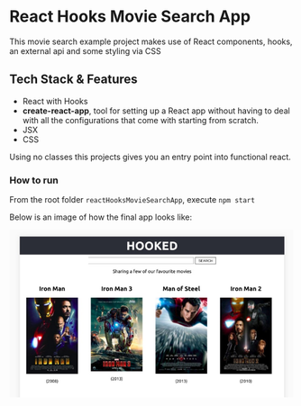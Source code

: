 # React Hooks Movie Search App

This movie search example project makes use of React components, hooks, an external api and some styling via CSS

## Tech Stack & Features

* React with Hooks
* **create-react-app**, tool for setting up a React app without having to deal with all the configurations that come with starting from scratch.
* JSX
* CSS

Using no classes this projects gives you an entry point into functional react.

### How to run

From the root folder `reactHooksMovieSearchApp`, execute `npm start`

Below is an image of how the final app looks like:

![Hooked application](./public/hookedApplication.jpg)
